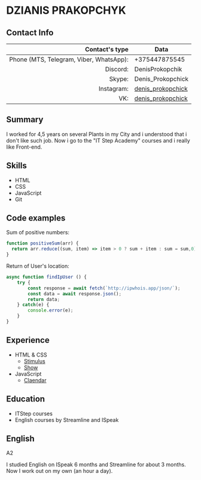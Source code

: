 # DZIANIS PRAKOPCHYK
## Contact Info
Contact's type | Data
---: | ---
Phone (MTS, Telegram, Viber, WhatsApp):| +375447875545
Discord: | DenisProkopchik
Skype: | Denis_Prokopchick
Instagram: | [denis_prokopchick](https://www.instagram.com/denis_prokopchick)
VK: | [denis_prokopchick](https://vk.com/denis_prokopchick)
## Summary
I worked for 4,5 years on several Plants in my City and i understood that i don't like such job. Now i go to the "IT Step Academy" courses  and i really like Front-end. 
## Skills
- HTML
- CSS
- JavaScript
- Git

## Code examples
Sum of positive numbers:
```javascript
function positiveSum(arr) {
  return arr.reduce((sum, item) => item > 0 ? sum + item : sum = sum,0);
}
```
Return of User's location:
```javascript
async function findIpUser () {
	try {
		const response = await fetch(`http://ipwhois.app/json/`);
		const data = await response.json();
		return data;
	} catch(e) {
		console.error(e);
	}
}
```
## Experience
- HTML & CSS
   - [Stimulus](https://denisprokopchik.github.io/Stimulus/)
   - [Show](https://denisprokopchik.github.io/Snow/)
- JavaScript
   - [Claendar](https://denisprokopchik.github.io/CalendarJS/)

## Education
- ITStep courses
- English courses by Streamline and ISpeak

## English
A2

I studied English on ISpeak 6 months and Streamline for about 3 months. Now I work out on my own (an hour a day).

